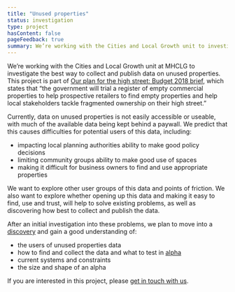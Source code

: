 ```yaml
---
title: "Unused properties"
status: investigation
type: project
hasContent: false
pageFeedback: true
summary: We’re working with the Cities and Local Growth unit to investigate the best way to collect and publish data on unused properties.
---
```


We’re working with the Cities and Local Growth unit at MHCLG to investigate the best way to collect and publish data on unused properties. This project is part of [Our plan for the high street: Budget 2018 brief](https://www.gov.uk/government/publications/our-plan-for-the-high-street-budget-2018-brief), which states that “the government will trial a register of empty commercial properties to help prospective retailers to find empty properties and help local stakeholders tackle fragmented ownership on their high street.”

Currently, data on unused properties is not easily accessible or useable, with much of the available data being kept behind a paywall. We predict that this causes difficulties for potential users of this data, including:

- impacting local planning authorities ability to make good policy decisions
- limiting community groups ability to make good use of spaces
- making it difficult for business owners to find and use appropriate properties

We want to explore other user groups of this data and points of friction. We also want to explore whether opening up this data and making it easy to find, use and trust, will help to solve existing problems, as well as discovering how best to collect and publish the data.

After an initial investigation into these problems, we plan to move into a [discovery](https://www.gov.uk/service-manual/agile-delivery/how-the-discovery-phase-works) and gain a good understanding of:

- the users of unused properties data
- how to find and collect the data and what to test in [alpha](https://www.gov.uk/service-manual/agile-delivery/how-the-alpha-phase-works)
- current systems and constraints
- the size and shape of an alpha

If you are interested in this project, please [get in touch with us](mailto:digitalland@communities.gov.uk).

